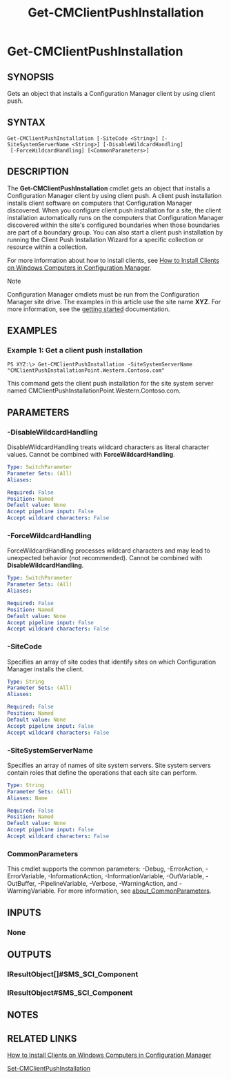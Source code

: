 ﻿---
description: Gets an object that installs a Configuration Manager client by using client push.
external help file: AdminUI.PS.dll-Help.xml
Module Name: ConfigurationManager
ms.date: 05/02/2019
schema: 2.0.0
title: Get-CMClientPushInstallation
---

# Get-CMClientPushInstallation

## SYNOPSIS
Gets an object that installs a Configuration Manager client by using client push.

## SYNTAX

```
Get-CMClientPushInstallation [-SiteCode <String>] [-SiteSystemServerName <String>] [-DisableWildcardHandling]
 [-ForceWildcardHandling] [<CommonParameters>]
```

## DESCRIPTION
The **Get-CMClientPushInstallation** cmdlet gets an object that installs a Configuration Manager client by using client push.
A client push installation installs client software on computers that Configuration Manager discovered.
When you configure client push installation for a site, the client installation automatically runs on the computers that Configuration Manager discovered within the site's configured boundaries when those boundaries are part of a boundary group.
You can also start a client push installation by running the Client Push Installation Wizard for a specific collection or resource within a collection.

For more information about how to install clients, see [How to Install Clients on Windows Computers in Configuration Manager](/mem/configmgr/core/clients/deploy/deploy-clients-to-windows-computers).

> [!NOTE]
> Configuration Manager cmdlets must be run from the Configuration Manager site drive.
> The examples in this article use the site name **XYZ**. For more information, see the
> [getting started](/powershell/sccm/overview) documentation.

## EXAMPLES

### Example 1: Get a client push installation
```
PS XYZ:\> Get-CMClientPushInstallation -SiteSystemServerName "CMClientPushInstallationPoint.Western.Contoso.com"
```

This command gets the client push installation for the site system server named CMClientPushInstallationPoint.Western.Contoso.com.

## PARAMETERS

### -DisableWildcardHandling
DisableWildcardHandling treats wildcard characters as literal character values. Cannot be combined with **ForceWildcardHandling**.

```yaml
Type: SwitchParameter
Parameter Sets: (All)
Aliases:

Required: False
Position: Named
Default value: None
Accept pipeline input: False
Accept wildcard characters: False
```

### -ForceWildcardHandling
ForceWildcardHandling processes wildcard characters and may lead to unexpected behavior (not recommended). Cannot be combined with **DisableWildcardHandling**.

```yaml
Type: SwitchParameter
Parameter Sets: (All)
Aliases:

Required: False
Position: Named
Default value: None
Accept pipeline input: False
Accept wildcard characters: False
```

### -SiteCode
Specifies an array of site codes that identify sites on which Configuration Manager installs the client.

```yaml
Type: String
Parameter Sets: (All)
Aliases:

Required: False
Position: Named
Default value: None
Accept pipeline input: False
Accept wildcard characters: False
```

### -SiteSystemServerName
Specifies an array of names of site system servers.
Site system servers contain roles that define the operations that each site can perform.

```yaml
Type: String
Parameter Sets: (All)
Aliases: Name

Required: False
Position: Named
Default value: None
Accept pipeline input: False
Accept wildcard characters: False
```

### CommonParameters
This cmdlet supports the common parameters: -Debug, -ErrorAction, -ErrorVariable, -InformationAction, -InformationVariable, -OutVariable, -OutBuffer, -PipelineVariable, -Verbose, -WarningAction, and -WarningVariable. For more information, see [about_CommonParameters](http://go.microsoft.com/fwlink/?LinkID=113216).

## INPUTS

### None

## OUTPUTS

### IResultObject[]#SMS_SCI_Component

### IResultObject#SMS_SCI_Component

## NOTES

## RELATED LINKS

[How to Install Clients on Windows Computers in Configuration Manager](/mem/configmgr/core/clients/deploy/deploy-clients-to-windows-computers)

[Set-CMClientPushInstallation](Set-CMClientPushInstallation.md)


